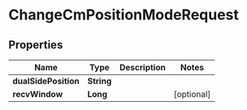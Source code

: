 

# ChangeCmPositionModeRequest


## Properties

| Name | Type | Description | Notes |
|------------ | ------------- | ------------- | -------------|
|**dualSidePosition** | **String** |  |  |
|**recvWindow** | **Long** |  |  [optional] |



